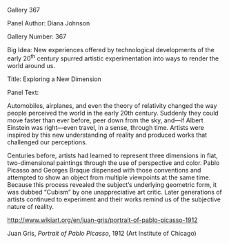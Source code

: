 Gallery 367

Panel Author: Diana Johnson

Gallery Number: 367

Big Idea: New experiences offered by technological developments of the early 20<sup>th</sup> century spurred artistic experimentation into ways to render the world around us.

Title: Exploring a New Dimension

Panel Text:

Automobiles, airplanes, and even the theory of relativity changed the way people perceived the world in the early 20th century. Suddenly they could move faster than ever before, peer down from the sky, and—if Albert Einstein was right—even travel, in a sense, through time. Artists were inspired by this new understanding of reality and produced works that challenged our perceptions.

Centuries before, artists had learned to represent three dimensions in flat, two-dimensional paintings through the use of perspective and color. Pablo Picasso and Georges Braque dispensed with those conventions and attempted to show an object from multiple viewpoints at the same time. Because this process revealed the subject’s underlying geometric form, it was dubbed “Cubism” by one unappreciative art critic. Later generations of artists continued to experiment and their works remind us of the subjective nature of reality.<span class="Apple-converted-space"> </span>

http://www.wikiart.org/en/juan-gris/portrait-of-pablo-picasso-1912

Juan Gris, *Portrait of Pablo Picasso*, 1912 (Art Institute of Chicago)
